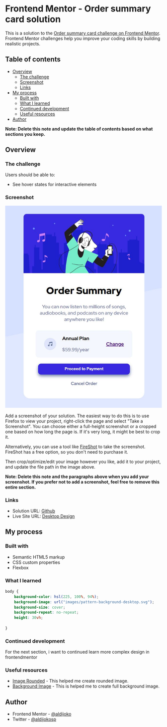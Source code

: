 # Frontend Mentor - Order summary card solution

This is a solution to the [Order summary card challenge on Frontend Mentor](https://www.frontendmentor.io/challenges/order-summary-component-QlPmajDUj). Frontend Mentor challenges help you improve your coding skills by building realistic projects. 

## Table of contents

- [Overview](#overview)
  - [The challenge](#the-challenge)
  - [Screenshot](#screenshot)
  - [Links](#links)
- [My process](#my-process)
  - [Built with](#built-with)
  - [What I learned](#what-i-learned)
  - [Continued development](#continued-development)
  - [Useful resources](#useful-resources)
- [Author](#author)

**Note: Delete this note and update the table of contents based on what sections you keep.**

## Overview

### The challenge

Users should be able to:

- See hover states for interactive elements

### Screenshot

![](./screenshot.jpg)

Add a screenshot of your solution. The easiest way to do this is to use Firefox to view your project, right-click the page and select "Take a Screenshot". You can choose either a full-height screenshot or a cropped one based on how long the page is. If it's very long, it might be best to crop it.

Alternatively, you can use a tool like [FireShot](https://getfireshot.com/) to take the screenshot. FireShot has a free option, so you don't need to purchase it. 

Then crop/optimize/edit your image however you like, add it to your project, and update the file path in the image above.

**Note: Delete this note and the paragraphs above when you add your screenshot. If you prefer not to add a screenshot, feel free to remove this entire section.**

### Links

- Solution URL: [Github](https://github.com/aldijoko/order-summary-component-main)
- Live Site URL: [Desktop Design](https://aldijoko.github.io/order-summary-component-main/)

## My process

### Built with

- Semantic HTML5 markup
- CSS custom properties
- Flexbox

### What I learned


```css
body {
    background-color: hsl(225, 100%, 94%);
    background-image: url("images/pattern-background-desktop.svg");
    background-size: cover;
    background-repeat: no-repeat;
    height: 30vh;
    
}
```




### Continued development

For the next section, i want to continued learn more complex design in frontendmentor


### Useful resources

- [Image Rounded](https://www.w3schools.com/cssref/css3_pr_border-bottom-left-radius.asp) - This helped me create rounded image.
- [Background Image](https://www.w3schools.com/cssref/pr_background-position.asp) - This is helped me to create full background image.



## Author

- Frontend Mentor - [@aldijoko](https://www.frontendmentor.io/profile/aldijoko)
- Twitter - [@aldijokosp](https://www.twitter.com/aldijokosp)

